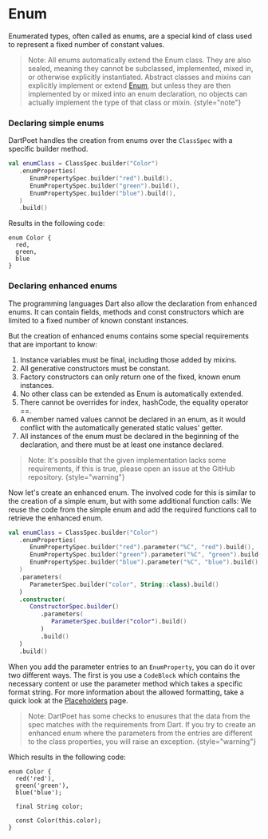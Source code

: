 # Enum

Enumerated types, often called as enums, are a special kind of class used to represent a fixed number of constant
values.

> Note: All enums automatically extend the Enum class.
> They are also sealed, meaning they cannot be subclassed,
> implemented, mixed in, or otherwise explicitly instantiated.
> Abstract classes and mixins can explicitly implement or
> extend [Enum](https://api.dart.dev/stable/3.2.5/dart-core/Enum-class.html),
> but unless they are then implemented by or
> mixed
> into an enum declaration, no objects can actually implement the type of that class or mixin.
> {style="note"}

### Declaring simple enums

DartPoet handles the creation from enums over the `ClassSpec` with a specific builder method.

```kotlin
val enumClass = ClassSpec.builder("Color")
   .enumProperties(
      EnumPropertySpec.builder("red").build(),
      EnumPropertySpec.builder("green").build(),
      EnumPropertySpec.builder("blue").build(),
   )
   .build()
```

Results in the following code:

```text
enum Color {
  red,
  green,
  blue
}
```

### Declaring enhanced enums

The programming languages Dart also allow the declaration from enhanced enums.
It can contain fields, methods and const constructors which are limited to a fixed number of known constant instances.

But the creation of enhanced enums contains some special requirements that are important to know:

1. Instance variables must be final, including those added by mixins.
2. All generative constructors must be constant.
3. Factory constructors can only return one of the fixed, known enum instances.
4. No other class can be extended as Enum is automatically extended.
5. There cannot be overrides for index, hashCode, the equality operator ==.
6. A member named values cannot be declared in an enum, as it would conflict with the automatically generated static
   values' getter.
7. All instances of the enum must be declared in the beginning of the declaration, and there must be at least one
   instance declared.

> Note: It's possible that the given implementation lacks some requirements, if this is true, please open an
> issue at the GitHub repository.
> {style="warning"}

Now let's create an enhanced enum.
The involved code for this is similar to the creation of a simple enum, but with some additional function calls:
We reuse the code from the simple enum and add the required functions call to retrieve the enhanced enum.

```kotlin
val enumClass = ClassSpec.builder("Color")
   .enumProperties(
      EnumPropertySpec.builder("red").parameter("%C", "red").build(),
      EnumPropertySpec.builder("green").parameter("%C", "green").build(),
      EnumPropertySpec.builder("blue").parameter("%C", "blue").build(),
   )
   .parameters(
      ParameterSpec.builder("color", String::class).build()
   )
   .constructor(
      ConstructorSpec.builder()
         .parameters(
            ParameterSpec.builder("color").build()
         )
         .build()
   )
   .build()
```

When you add the parameter entries to an `EnumProperty`, you can do it over two different ways. The first is you use
a `CodeBlock` which contains the necessary content or use the parameter method which takes a specific format string.
For more information about the allowed formatting, take a quick look at the [Placeholders](placeholders.md) page.

> Note: DartPoet has some checks to enusures that the data from the spec matches with the requirements from Dart.
> If you try to create an enhanced enum where the parameters from the entries are different to the class properties, you
> will raise an exception.
> {style="warning"}

Which results in the following code:

```text
enum Color {
  red('red'),
  green('green'),
  blue('blue');

  final String color;

  const Color(this.color);
}
```
